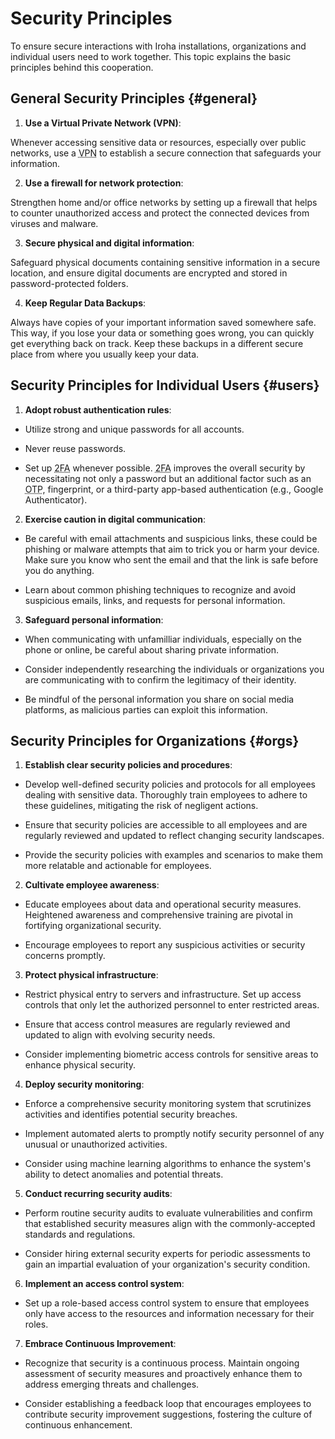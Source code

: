 # Security Principles

To ensure secure interactions with Iroha installations, organizations and individual users need to work together. This topic explains the basic principles behind this cooperation.

## General Security Principles {#general}

1. **Use a Virtual Private Network (VPN)**:

Whenever accessing sensitive data or resources, especially over public networks, use a <abbr title="Virtual Private Network">VPN</abbr> to establish a secure connection that safeguards your information.

2. **Use a firewall for network protection**:

Strengthen home and/or office networks by setting up a firewall that helps to counter unauthorized access and protect the connected devices from viruses and malware.

3. **Secure physical and digital information**:

Safeguard physical documents containing sensitive information in a secure location, and ensure digital documents are encrypted and stored in password-protected folders.

4. **Keep Regular Data Backups**:

Always have copies of your important information saved somewhere safe. This way, if you lose your data or something goes wrong, you can quickly get everything back on track. Keep these backups in a different secure place from where you usually keep your data.

## Security Principles for Individual Users {#users}

1. **Adopt robust authentication rules**:

  - Utilize strong and unique passwords for all accounts.

  - Never reuse passwords.

  - Set up <abbr title="Two-Factor Authentication">2FA</abbr> whenever possible. <abbr title="Two-Factor Authentication">2FA</abbr> improves the overall security by necessitating not only a password but an additional factor such as an <abbr title="One-Time Password">OTP</abbr>, fingerprint, or a third-party app-based authentication (e.g., Google Authenticator).

2. **Exercise caution in digital communication**:

  - Be careful with email attachments and suspicious links, these could be phishing or malware attempts that aim to trick you or harm your device. Make sure you know who sent the email and that the link is safe before you do anything.

  - Learn about common phishing techniques to recognize and avoid suspicious emails, links, and requests for personal information.

3. **Safeguard personal information**:

  - When communicating with unfamilliar individuals, especially on the phone or online, be careful about sharing private information.

  - Consider independently researching the individuals or organizations you are communicating with to confirm the legitimacy of their identity.

  - Be mindful of the personal information you share on social media platforms, as malicious parties can exploit this information.

## Security Principles for Organizations {#orgs}

1. **Establish clear security policies and procedures**:

  - Develop well-defined security policies and protocols for all employees dealing with sensitive data. Thoroughly train employees to adhere to these guidelines, mitigating the risk of negligent actions.

  - Ensure that security policies are accessible to all employees and are regularly reviewed and updated to reflect changing security landscapes.

  - Provide the security policies with examples and scenarios to make them more relatable and actionable for employees.

2. **Cultivate employee awareness**:

  - Educate employees about data and operational security measures. Heightened awareness and comprehensive training are pivotal in fortifying organizational
    security.

  - Encourage employees to report any suspicious activities or security concerns promptly.

3. **Protect physical infrastructure**:

  - Restrict physical entry to servers and infrastructure. Set up access controls that only let the authorized personnel to enter restricted areas.

  - Ensure that access control measures are regularly reviewed and updated to align with evolving security needs.

  - Consider implementing biometric access controls for sensitive areas to enhance physical security.

4. **Deploy security monitoring**:

  - Enforce a comprehensive security monitoring system that scrutinizes activities and identifies potential security breaches.

  - Implement automated alerts to promptly notify security personnel of any unusual or unauthorized activities.

  - Consider using machine learning algorithms to enhance the system's ability to detect anomalies and potential threats.

5. **Conduct recurring security audits**:

  - Perform routine security audits to evaluate vulnerabilities and confirm that established security measures align with the commonly-accepted standards and regulations.

  - Consider hiring external security experts for periodic assessments to gain an impartial evaluation of your organization's security condition.

6. **Implement an access control system**:

  - Set up a role-based access control system to ensure that employees only have access to the resources and information necessary for their roles.

7. **Embrace Continuous Improvement**:

  - Recognize that security is a continuous process. Maintain ongoing assessment of security measures and proactively enhance them to address emerging threats and challenges.

  - Consider establishing a feedback loop that encourages employees to contribute security improvement suggestions, fostering the culture of continuous enhancement.
